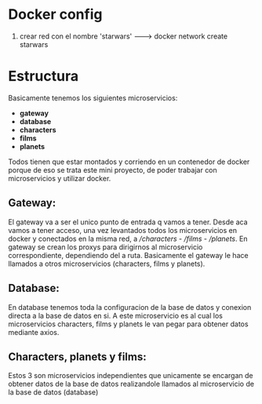 # Docker config

1. crear red con el nombre 'starwars' ---> docker network create starwars



# Estructura

Basicamente tenemos los siguientes microservicios:

- **gateway**
- **database**
- **characters**
- **films**
- **planets**


Todos tienen que estar montados y corriendo en un contenedor de docker porque de eso se trata este mini proyecto, de poder trabajar con microservicios y utilizar docker.




## Gateway:

El gateway va a ser el unico punto de entrada q vamos a tener. Desde aca vamos a tener acceso, una vez levantados todos los microservicios en docker y conectados en la misma red, a */characters* - */films* - */planets*. En gateway se crean los proxys para dirigirnos al microservicio correspondiente, dependiendo del a ruta.
Basicamente el gateway le hace llamados a otros microservicios (characters, films y planets).



## Database:
En database tenemos toda la configuracion de la base de datos y conexion directa a la base de datos en si. A este microservicio es al cual los microservicios characters, films y planets le van pegar para obtener datos mediante axios.



## Characters, planets y films:
Estos 3 son microservicios independientes que unicamente se encargan de obtener datos de la base de datos realizandole llamados al microservicio de la base de datos (database)